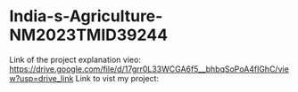 # India-s-Agriculture-NM2023TMID39244
Link of the project explanation vieo: https://drive.google.com/file/d/17grr0L33WCGA6f5__bhbqSoPoA4flGhC/view?usp=drive_link
Link to vist my project: 
